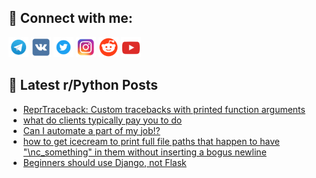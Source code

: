 ## 🔎 Connect with me:
[<img src="https://github.com/bullbesh/bullbesh/blob/main/images/Telegram.png" width="32" height="32" />](https://t.me/bullbesh)
[<img src="https://github.com/bullbesh/bullbesh/blob/main/images/VK.png" width="32" height="32" />](https://vk.com/bullbesh)
[<img src="https://github.com/bullbesh/bullbesh/blob/main/images/Twitter.png" width="32" height="32" />](https://twitter.com/bullbesh1)
[<img src="https://github.com/bullbesh/bullbesh/blob/main/images/Instagram.png" width="32" height="32" />](https://www.instagram.com/bullbesh)
[<img src="https://github.com/bullbesh/bullbesh/blob/main/images/Reddit.png" width="32" height="32" />](https://www.reddit.com/user/bullbesh)
[<img src="https://github.com/bullbesh/bullbesh/blob/main/images/YouTube.png" width="32" height="32" />](https://www.youtube.com/channel/UCtfjRs6uzgq5mfm8S06WTcg)

## 📕 Latest r/Python Posts
<!-- BLOG-POST-LIST:START -->
- [ReprTraceback: Custom tracebacks with printed function arguments](https://www.reddit.com/r/Python/comments/17vc6je/reprtraceback_custom_tracebacks_with_printed/)
- [what do clients typically pay you to do](https://www.reddit.com/r/Python/comments/17vb1j2/what_do_clients_typically_pay_you_to_do/)
- [Can I automate a part of my job!?](https://www.reddit.com/r/Python/comments/17vapqz/can_i_automate_a_part_of_my_job/)
- [how to get icecream to print full file paths that happen to have &quot;\\nc_something&quot; in them without inserting a bogus newline](https://www.reddit.com/r/Python/comments/17v9tsk/how_to_get_icecream_to_print_full_file_paths_that/)
- [Beginners should use Django, not Flask](https://www.reddit.com/r/Python/comments/17v9695/beginners_should_use_django_not_flask/)
<!-- BLOG-POST-LIST:END -->
